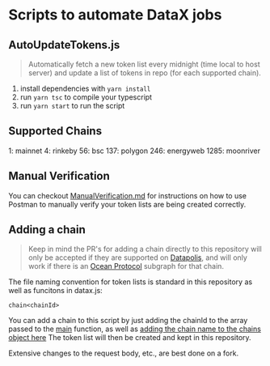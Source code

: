 # Scripts to automate DataX jobs

## AutoUpdateTokens.js

> Automatically fetch a new token list every midnight (time local to host server) and update a list of tokens in repo (for each supported chain).

1. install dependencies with `yarn install`
2. run `yarn tsc` to compile your typescript
3. run `yarn start` to run the script


## Supported Chains 
1: mainnet
4: rinkeby
56: bsc
137: polygon
246: energyweb
1285: moonriver

## Manual Verification

You can checkout [ManualVerification.md](ManualVerification.md) for instructions on how to use Postman to manually verify your token lists are being created correctly. 

## Adding a chain
>Keep in mind the PR's for adding a chain directly to this repository will only be accepted if they are supported on [Datapolis](https://www.datapolis.city/trade), and will only work if there is an [Ocean Protocol](https://github.com/oceanprotocol/) subgraph for that chain. 

The file naming convention for token lists is standard in this repository as well as funcitons in datax.js:

`chain<chainId>` 

You can add a chain to this script by just adding the chainId to the array passed to the [main](https://github.com/dataxfi/scripts/blob/19ac9da4995da230e9bef55d1d1c8d07f4e1b780/src/AutoUpdateTokens.ts#L201) function, as well as [adding the chain name to the chains object here](https://github.com/dataxfi/scripts/blob/657406e298d8d8d25cbb35191b2d0f201be4349f/src/AutoUpdateTokens.ts#L13) The token list will then be created and kept in this repository. 

Extensive changes to the request body, etc., are best done on a fork.

